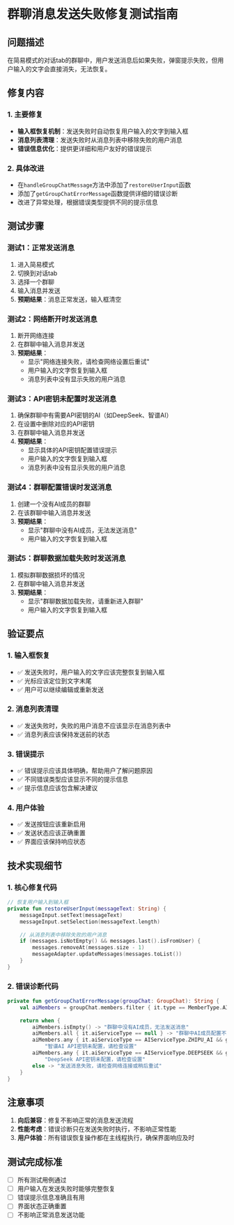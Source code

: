 # 群聊消息发送失败修复测试指南

## 问题描述
在简易模式的对话tab的群聊中，用户发送消息后如果失败，弹窗提示失败，但用户输入的文字会直接消失，无法恢复。

## 修复内容

### 1. 主要修复
- **输入框恢复机制**：发送失败时自动恢复用户输入的文字到输入框
- **消息列表清理**：发送失败时从消息列表中移除失败的用户消息
- **错误信息优化**：提供更详细和用户友好的错误提示

### 2. 具体改进
- 在`handleGroupChatMessage`方法中添加了`restoreUserInput`函数
- 添加了`getGroupChatErrorMessage`函数提供详细的错误诊断
- 改进了异常处理，根据错误类型提供不同的提示信息

## 测试步骤

### 测试1：正常发送消息
1. 进入简易模式
2. 切换到对话tab
3. 选择一个群聊
4. 输入消息并发送
5. **预期结果**：消息正常发送，输入框清空

### 测试2：网络断开时发送消息
1. 断开网络连接
2. 在群聊中输入消息并发送
3. **预期结果**：
   - 显示"网络连接失败，请检查网络设置后重试"
   - 用户输入的文字恢复到输入框
   - 消息列表中没有显示失败的用户消息

### 测试3：API密钥未配置时发送消息
1. 确保群聊中有需要API密钥的AI（如DeepSeek、智谱AI）
2. 在设置中删除对应的API密钥
3. 在群聊中输入消息并发送
4. **预期结果**：
   - 显示具体的API密钥配置错误提示
   - 用户输入的文字恢复到输入框
   - 消息列表中没有显示失败的用户消息

### 测试4：群聊配置错误时发送消息
1. 创建一个没有AI成员的群聊
2. 在该群聊中输入消息并发送
3. **预期结果**：
   - 显示"群聊中没有AI成员，无法发送消息"
   - 用户输入的文字恢复到输入框

### 测试5：群聊数据加载失败时发送消息
1. 模拟群聊数据损坏的情况
2. 在群聊中输入消息并发送
3. **预期结果**：
   - 显示"群聊数据加载失败，请重新进入群聊"
   - 用户输入的文字恢复到输入框

## 验证要点

### 1. 输入框恢复
- ✅ 发送失败时，用户输入的文字应该完整恢复到输入框
- ✅ 光标应该定位到文字末尾
- ✅ 用户可以继续编辑或重新发送

### 2. 消息列表清理
- ✅ 发送失败时，失败的用户消息不应该显示在消息列表中
- ✅ 消息列表应该保持发送前的状态

### 3. 错误提示
- ✅ 错误提示应该具体明确，帮助用户了解问题原因
- ✅ 不同错误类型应该显示不同的提示信息
- ✅ 提示信息应该包含解决建议

### 4. 用户体验
- ✅ 发送按钮应该重新启用
- ✅ 发送状态应该正确重置
- ✅ 界面应该保持响应状态

## 技术实现细节

### 1. 核心修复代码
```kotlin
// 恢复用户输入到输入框
private fun restoreUserInput(messageText: String) {
    messageInput.setText(messageText)
    messageInput.setSelection(messageText.length)
    
    // 从消息列表中移除失败的用户消息
    if (messages.isNotEmpty() && messages.last().isFromUser) {
        messages.removeAt(messages.size - 1)
        messageAdapter.updateMessages(messages.toList())
    }
}
```

### 2. 错误诊断代码
```kotlin
private fun getGroupChatErrorMessage(groupChat: GroupChat): String {
    val aiMembers = groupChat.members.filter { it.type == MemberType.AI }
    
    return when {
        aiMembers.isEmpty() -> "群聊中没有AI成员，无法发送消息"
        aiMembers.all { it.aiServiceType == null } -> "群聊中AI成员配置不完整，请检查设置"
        aiMembers.any { it.aiServiceType == AIServiceType.ZHIPU_AI && getApiKeyForService(AIServiceType.ZHIPU_AI).isBlank() } -> 
            "智谱AI API密钥未配置，请检查设置"
        aiMembers.any { it.aiServiceType == AIServiceType.DEEPSEEK && getApiKeyForService(AIServiceType.DEEPSEEK).isBlank() } -> 
            "DeepSeek API密钥未配置，请检查设置"
        else -> "发送消息失败，请检查网络连接或稍后重试"
    }
}
```

## 注意事项

1. **向后兼容**：修复不影响正常的消息发送流程
2. **性能考虑**：错误诊断只在发送失败时执行，不影响正常性能
3. **用户体验**：所有错误恢复操作都在主线程执行，确保界面响应及时

## 测试完成标准

- [ ] 所有测试用例通过
- [ ] 用户输入在发送失败时能够完整恢复
- [ ] 错误提示信息准确且有用
- [ ] 界面状态正确重置
- [ ] 不影响正常消息发送功能

